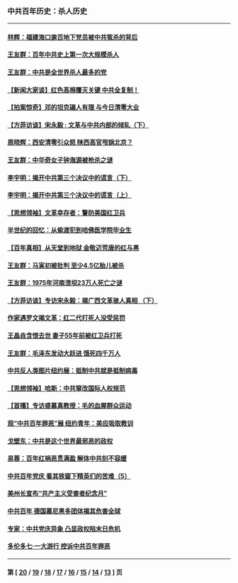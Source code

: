 ### 中共百年历史：杀人历史
---
#### [林辉：福建海口逾百地下党员被中共冤杀的背后](../../pages/nf1176106/n13878946.md?03070430) 
#### [王友群：百年中共史上第一次大规模杀人](../../pages/nf1176106/n13863785.md?03070430) 
#### [王友群：中共是全世界杀人最多的党](../../pages/nf1176106/n13860689.md?03070430) 
#### [【新闻大家谈】红色高棉覆灭关键 中共全复制！](../../pages/nf1176106/n13850222.md?03070430) 
#### [【拍案惊奇】邓的坦克碾人有理 与今日清零大业](../../pages/nf1176106/n13729574.md?03070430) 
#### [【方菲访谈】宋永毅 : 文革与中共内部的倾轧（下）](../../pages/nf1176106/n13486836.md?03070430) 
#### [周晓辉：西安清零引众怒 陕西高官甩锅北京？](../../pages/nf1176106/n13484627.md?03070430) 
#### [王友群：中华奇女子钟海源被枪杀之谜](../../pages/nf1176106/n13430555.md?03070430) 
#### [李宇明：揭开中共第三个决议中的谎言（下）](../../pages/nf1176106/n13389389.md?03070430) 
#### [李宇明：揭开中共第三个决议中的谎言（上）](../../pages/nf1176106/n13388697.md?03070430) 
#### [【思想领袖】文革幸存者：警防美国红卫兵](../../pages/nf1176106/n13339289.md?03070430) 
#### [半世纪的回忆：从偷渡犯到哈佛医学院毕业生](../../pages/nf1176106/n13345328.md?03070430) 
#### [【百年真相】从天堂到地狱 金敬迈荒唐的红与黑](../../pages/nf1176106/n13336995.md?03070430) 
#### [王友群：马寅初被批判 至少4.5亿胎儿被杀](../../pages/nf1176106/n13260313.md?03070430) 
#### [王友群：1975年河南溃坝23万人死亡之谜](../../pages/nf1176106/n13231576.md?03070430) 
#### [【方菲访谈】专访宋永毅：揭广西文革骇人真相 （下）](../../pages/nf1176106/n13209074.md?03070430) 
#### [作家遇罗文揭文革：红二代打死人没受惩罚](../../pages/nf1176106/n13205254.md?03070430) 
#### [王晶垚含恨去世 妻子55年前被红卫兵打死](../../pages/nf1176106/n13203590.md?03070430) 
#### [王友群：毛泽东发动大跃进 饿死四千万人](../../pages/nf1176106/n13177158.md?03070430) 
#### [中共反人类图片纽约展：抵制中共就是抵制病毒](../../pages/nf1176106/n13115371.md?03070430) 
#### [【思想领袖】哈斯：中共窜改国际人权规范](../../pages/nf1176106/n13053647.md?03070430) 
#### [【首播】专访盛慕真教授：毛的血腥群众运动](../../pages/nf1176106/n13091782.md?03070430) 
#### [观“中共百年罪恶”展 纽约青年：美应吸取教训](../../pages/nf1176106/n13085246.md?03070430) 
#### [戈壁东：中共是这个世界最邪恶的政权](../../pages/nf1176106/n13085641.md?03070430) 
#### [易蓉：百年红祸恶贯满盈 解体中共刻不容缓](../../pages/nf1176106/n13084455.md?03070430) 
#### [中共百年党庆 看其铁窗下精英们的苦难（5）](../../pages/nf1176106/n13076766.md?03070430) 
#### [美州长宣布“共产主义受害者纪念月”](../../pages/nf1176106/n13074024.md?03070430) 
#### [中共百年 德国慕尼黑多团体揭其危害全球](../../pages/nf1176106/n13068873.md?03070430) 
#### [专家：中共党庆异象 凸显政权陷末日危机](../../pages/nf1176106/n13067084.md?03070430) 
#### [多伦多七·一大游行 控诉中共百年罪恶](../../pages/nf1176106/n13062043.md?03070430) 

---
#### 第 [ [20](./20.md?03070430) / [19](./19.md?03070430) / [18](./18.md?03070430) / [17](./17.md?03070430) / [16](./16.md?03070430) / [15](./15.md?03070430) / [14](./14.md?03070430) / [13](./13.md?03070430) ] 页
